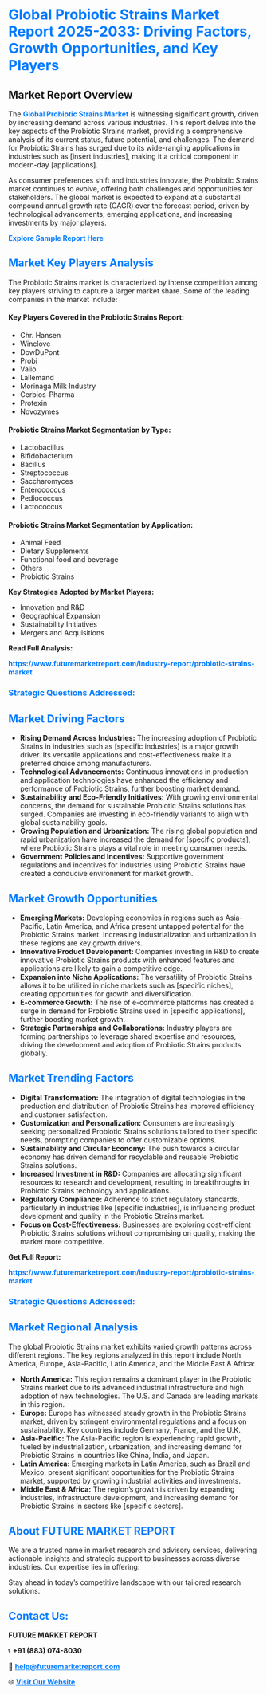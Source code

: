 <h1 style="color: #007BFF;">Global Probiotic Strains Market Report 2025-2033: Driving Factors, Growth Opportunities, and Key Players</h1>

<section id="overview">
<h2>Market Report Overview</h2>
<p>The <a href="https://www.futuremarketreport.com/industry-report/probiotic-strains-market" style="color: #007BFF; text-decoration: none;"><strong>Global Probiotic Strains Market</strong></a> is witnessing significant growth, driven by increasing demand across various industries. This report delves into the key aspects of the Probiotic Strains market, providing a comprehensive analysis of its current status, future potential, and challenges. The demand for Probiotic Strains has surged due to its wide-ranging applications in industries such as [insert industries], making it a critical component in modern-day [applications].</p>
<p>As consumer preferences shift and industries innovate, the Probiotic Strains market continues to evolve, offering both challenges and opportunities for stakeholders. The global market is expected to expand at a substantial compound annual growth rate (CAGR) over the forecast period, driven by technological advancements, emerging applications, and increasing investments by major players.</p>
</section>

<section id="overview">
<p><a href="https://www.futuremarketreport.com/request-sample/reportId=125539" style="color: #007BFF; text-decoration: none;"><strong>Explore Sample Report Here</strong></a></p>
</section>

<section id="key-players">
<h2 style="color: #007BFF;">Market Key Players Analysis</h2>
<p>The Probiotic Strains market is characterized by intense competition among key players striving to capture a larger market share. Some of the leading companies in the market include:</p>
<h4>Key Players Covered in the Probiotic Strains Report:</h4>
<ul><li>Chr. Hansen</li><li>Winclove</li><li>DowDuPont</li><li>Probi</li><li>Valio</li><li>Lallemand</li><li>Morinaga Milk Industry</li><li>Cerbios-Pharma</li><li>Protexin</li><li>Novozymes</li></ul>
<h4>Probiotic Strains Market Segmentation by Type:</h4>
<ul><li>Lactobacillus</li><li>Bifidobacterium</li><li>Bacillus</li><li>Streptococcus</li><li>Saccharomyces</li><li>Enterococcus</li><li>Pediococcus</li><li>Lactococcus</li></ul>

<h4>Probiotic Strains Market Segmentation by Application:</h4>
<ul><li>Animal Feed</li><li>Dietary Supplements</li><li>Functional food and beverage</li><li>Others</li><li>Probiotic Strains</li></ul>
<p><strong>Key Strategies Adopted by Market Players:</strong></p>
<ul>
<li>Innovation and R&D</li>
<li>Geographical Expansion</li>
<li>Sustainability Initiatives</li>
<li>Mergers and Acquisitions</li>
</ul>
</section>

<section>
<p><strong>Read Full Analysis: </strong></p><a href="https://www.futuremarketreport.com/industry-report/probiotic-strains-market" style="color: #007BFF; text-decoration: none;"><strong>https://www.futuremarketreport.com/industry-report/probiotic-strains-market</strong></a>
<h3 style="color: #007BFF;">Strategic Questions Addressed:</h3>
</section>

<section id="driving-factors">
<h2 style="color: #007BFF;">Market Driving Factors</h2>
<ul>
<li><strong>Rising Demand Across Industries:</strong> The increasing adoption of Probiotic Strains in industries such as [specific industries] is a major growth driver. Its versatile applications and cost-effectiveness make it a preferred choice among manufacturers.</li>
<li><strong>Technological Advancements:</strong> Continuous innovations in production and application technologies have enhanced the efficiency and performance of Probiotic Strains, further boosting market demand.</li>
<li><strong>Sustainability and Eco-Friendly Initiatives:</strong> With growing environmental concerns, the demand for sustainable Probiotic Strains solutions has surged. Companies are investing in eco-friendly variants to align with global sustainability goals.</li>
<li><strong>Growing Population and Urbanization:</strong> The rising global population and rapid urbanization have increased the demand for [specific products], where Probiotic Strains plays a vital role in meeting consumer needs.</li>
<li><strong>Government Policies and Incentives:</strong> Supportive government regulations and incentives for industries using Probiotic Strains have created a conducive environment for market growth.</li>
</ul>
</section>

<section id="growth-opportunities">
<h2 style="color: #007BFF;">Market Growth Opportunities</h2>
<ul>
<li><strong>Emerging Markets:</strong> Developing economies in regions such as Asia-Pacific, Latin America, and Africa present untapped potential for the Probiotic Strains market. Increasing industrialization and urbanization in these regions are key growth drivers.</li>
<li><strong>Innovative Product Development:</strong> Companies investing in R&D to create innovative Probiotic Strains products with enhanced features and applications are likely to gain a competitive edge.</li>
<li><strong>Expansion into Niche Applications:</strong> The versatility of Probiotic Strains allows it to be utilized in niche markets such as [specific niches], creating opportunities for growth and diversification.</li>
<li><strong>E-commerce Growth:</strong> The rise of e-commerce platforms has created a surge in demand for Probiotic Strains used in [specific applications], further boosting market growth.</li>
<li><strong>Strategic Partnerships and Collaborations:</strong> Industry players are forming partnerships to leverage shared expertise and resources, driving the development and adoption of Probiotic Strains products globally.</li>
</ul>
</section>

<section id="trending-factors">
<h2 style="color: #007BFF;">Market Trending Factors</h2>
<ul>
<li><strong>Digital Transformation:</strong> The integration of digital technologies in the production and distribution of Probiotic Strains has improved efficiency and customer satisfaction.</li>
<li><strong>Customization and Personalization:</strong> Consumers are increasingly seeking personalized Probiotic Strains solutions tailored to their specific needs, prompting companies to offer customizable options.</li>
<li><strong>Sustainability and Circular Economy:</strong> The push towards a circular economy has driven demand for recyclable and reusable Probiotic Strains solutions.</li>
<li><strong>Increased Investment in R&D:</strong> Companies are allocating significant resources to research and development, resulting in breakthroughs in Probiotic Strains technology and applications.</li>
<li><strong>Regulatory Compliance:</strong> Adherence to strict regulatory standards, particularly in industries like [specific industries], is influencing product development and quality in the Probiotic Strains market.</li>
<li><strong>Focus on Cost-Effectiveness:</strong> Businesses are exploring cost-efficient Probiotic Strains solutions without compromising on quality, making the market more competitive.</li>
</ul>
</section>

<section>
<p><strong>Get Full Report: </strong></p><a href="https://www.futuremarketreport.com/industry-report/probiotic-strains-market" style="color: #007BFF; text-decoration: none;"><strong>https://www.futuremarketreport.com/industry-report/probiotic-strains-market</strong></a>
<h3 style="color: #007BFF;">Strategic Questions Addressed:</h3>
</section>


<section id="regional-analysis">
<h2 style="color: #007BFF;">Market Regional Analysis</h2>
<p>The global Probiotic Strains market exhibits varied growth patterns across different regions. The key regions analyzed in this report include North America, Europe, Asia-Pacific, Latin America, and the Middle East & Africa:</p>
<ul>
<li><strong>North America:</strong> This region remains a dominant player in the Probiotic Strains market due to its advanced industrial infrastructure and high adoption of new technologies. The U.S. and Canada are leading markets in this region.</li>
<li><strong>Europe:</strong> Europe has witnessed steady growth in the Probiotic Strains market, driven by stringent environmental regulations and a focus on sustainability. Key countries include Germany, France, and the U.K.</li>
<li><strong>Asia-Pacific:</strong> The Asia-Pacific region is experiencing rapid growth, fueled by industrialization, urbanization, and increasing demand for Probiotic Strains in countries like China, India, and Japan.</li>
<li><strong>Latin America:</strong> Emerging markets in Latin America, such as Brazil and Mexico, present significant opportunities for the Probiotic Strains market, supported by growing industrial activities and investments.</li>
<li><strong>Middle East & Africa:</strong> The region’s growth is driven by expanding industries, infrastructure development, and increasing demand for Probiotic Strains in sectors like [specific sectors].</li>
</ul>
</section>

<footer>
<h2 style="color: #007BFF;">About FUTURE MARKET REPORT</h2>
<p>We are a trusted name in market research and advisory services, delivering actionable insights and strategic support to businesses across diverse industries. Our expertise lies in offering:</p>

<p>Stay ahead in today’s competitive landscape with our tailored research solutions.</p>

<h2 style="color: #007BFF;">Contact Us:</h2>
<p><strong>FUTURE MARKET REPORT</strong></p>
<p>📞 <strong>+91 (883) 074-8030</strong></p>
<p>📧 <strong><a href="mailto:help@futuremarketreport.com" style="color: #007BFF;">help@futuremarketreport.com</a></strong></p>
<p>🌐 <strong><a href="https://www.futuremarketreport.com/" style="color: #007BFF;">Visit Our Website</a></strong></p>
</footer>